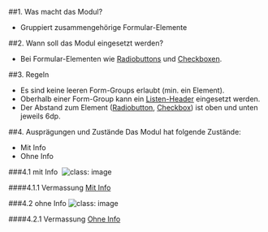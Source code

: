 ##1. Was macht das Modul?
*   Gruppiert zusammengehörige Formular-Elemente

##2. Wann soll das Modul eingesetzt werden?
*   Bei Formular-Elementen wie [Radiobuttons](https://digital.sbb.ch/de/mobile/elemente/radiobutton) und [Checkboxen](https://digital.sbb.ch/de/mobile/elemente/checkbox).

##3. Regeln
*   Es sind keine leeren Form-Groups erlaubt (min. ein Element).
*   Oberhalb einer Form-Group kann ein [Listen-Header](https://digital.sbb.ch/de/mobile/elemente/listen-header) eingesetzt werden. 
*   Der Abstand zum Element ([Radiobutton](https://digital.sbb.ch/de/mobile/elemente/radiobutton), [Checkbox](https://digital.sbb.ch/de/mobile/elemente/checkbox)) ist oben und unten jeweils 6dp. 

##4. Ausprägungen und Zustände
Das Modul hat folgende Zustände:
*   Mit Info
*   Ohne Info

###4.1 mit Info 
![](https://raw.githubusercontent.com/sbb-design-systems/mdsd/master/modules/19-form-group/images/MM19_mit_Info.png 'class: image')

####4.1.1 Vermassung
[Mit Info](https://sbb.invisionapp.com/d/main#/console/14051805/322950111/inspect)

###4.2 ohne Info
![](https://raw.githubusercontent.com/sbb-design-systems/mdsd/master/modules/19-form-group/images/MM19_ohne_Info.png 'class: image')

####4.2.1 Vermassung
[Ohne Info](https://sbb.invisionapp.com/d/main#/console/14051805/322950112/inspect)

